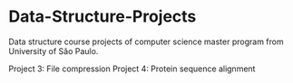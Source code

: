 # Data-Structure-Projects
Data structure course projects of computer science master program from University of São Paulo.

Project 3: File compression
Project 4: Protein sequence alignment
